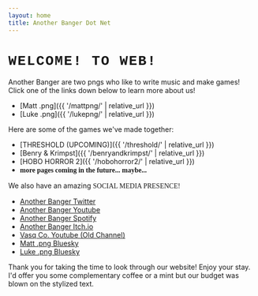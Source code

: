 ```yaml
---
layout: home
title: Another Banger Dot Net
---
```


# <span class="wave" style="font-family: 'Courier New', 'Lucida Console', monospace; font-weight: bold; text-transform: uppercase; letter-spacing: 2px;">Welcome! To Web!</span>

Another Banger are two pngs who like to write music and make games! Click one of the links down below to learn more about us!

* [Matt .png]({{ '/mattpng/' | relative_url }})
* [Luke .png]({{ '/lukepng/' | relative_url }})

Here are some of the games we've made together:

* [THRESHOLD (UPCOMING)]({{ '/threshold/' | relative_url }})
* [Benry & Krimpst]({{ '/benryandkrimpst/' | relative_url }})
* [HOBO HORROR 2]({{ '/hobohorror2/' | relative_url }})
* <span style="font-family: 'Dancing Script', cursive; font-weight:700;">more pages coming in the future... maybe...</span>

We also have an amazing <span style="font-family: 'Anton', 'Impact', serif;" class="wave">SOCIAL MEDIA PRESENCE!</span>

* [Another Banger Twitter](https://x.com/_anotherbanger_)
* [Another Banger Youtube](https://www.youtube.com/@Another_Banger)
* [Another Banger Spotify](https://open.spotify.com/artist/0Cjt6ZaCFssn5Wl40zWjll)
* [Another Banger Itch.io](https://another-banger.itch.io/)
* [Vasq Co. Youtube (Old Channel)](https://www.youtube.com/@vasqco.351)
* [Matt .png Bluesky](https://bsky.app/profile/vasqco.com)
* [Luke .png Bluesky](https://bsky.app/profile/lukepng.bsky.social)

Thank you for taking the time to look through our website! Enjoy your stay. I'd offer you some complementary coffee or a mint but our budget was blown on the stylized text.